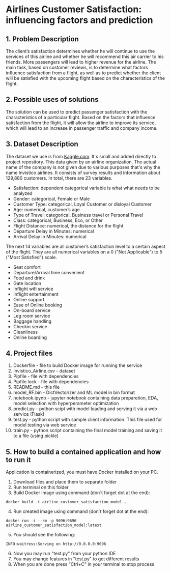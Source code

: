 # Airlines Customer Satisfaction: influencing factors and prediction

## 1. Problem Description

The client’s satisfaction determines whether he will continue to use the services of this airline and whether he will recommend this air carrier to his friends. More passengers will lead to higher revenue for the airline. The main task, based on customer reviews, is to determine what factors influence satisfaction from a flight, as well as to predict whether the client will be satisfied with the upcoming flight based on the characteristics of the flight.

## 2. Possible uses of solutions

The solution can be used to predict passenger satisfaction with the characteristics of a particular flight. Based on the factors that influence satisfaction from the flight, it will allow the airline to improve its service, which will lead to an increase in passenger traffic and company income.

## 3. Dataset Description

The dataset we use is from [Kaggle.com](https://www.kaggle.com/datasets/sjleshrac/airlines-customer-satisfaction/). It`s small and added directly to project repository. This data given by an airline organization. The actual name of the company is not given due to various purposes that's why the name Invistico airlines. It consists of survey results and information about 129,880 customers. In total, there are 23 variables.

- Satisfaction: dependent categorical variable is what what needs to be analyzed
- Gender: categorical, Female or Male
- Customer Type: categorical, Loyal Customer or disloyal Customer
- Age: numerical, customer’s age
- Type of Travel: categorical, Business travel or Personal Travel
- Class: categorical, Business, Eco, or Other
- Flight Distance: numerical, the distance for the flight
- Departure Delay in Minutes: numerical
- Arrival Delay in Minutes: numerical

The next 14 variables are all customer’s satisfaction level to a certain aspect of the flight. They are all numerical variables on a 0 ("Not Applicable") to 5 ("Most Satisfied") scale.

- Seat comfort
- Departure/Arrival time convenient
- Food and drink
- Gate location
- Inflight wifi service
- Inflight entertainment
- Online support
- Ease of Online booking
- On-board service
- Leg room service
- Baggage handling
- Checkin service
- Cleanliness
- Online boarding

## 4. Project files

1. Dockerfile - file to build Docker image for running the service
2. Invistico_Airline.csv - dataset
3. Pipfile - file with dependencies
4. Pipfile.lock - file with dependencies
5. README.md - this file
6. model_RF.bin - DictVectorizer and ML model in bin format
7. notebook.ipynb - jupyter notebook containing data preparetion, EDA, model selection with hyperperameter optimization
8. predict.py - python scipt with model loading and serving it via a web service (Flask)
9. test.py - python script with sample client information. This file used for model testing via web service
10. train.py - python script containing the final model training and saving it to a file (using pickle)

## 5. How to build a contained application and how to run it

Application is containerized, you must have Docker installed on your PC.

1. Download files and place them to separate folder
2. Run terminal on this folder
3. Build Docker image using command (don`t forget dot at the end):

```
docker build -t airline_customer_satisfaction_model .
```

4. Run created image using command (don`t forget dot at the end):

```
docker run -i --rm -p 9696:9696 airline_customer_satisfaction_model:latest
```

5. You should see the following:

```
INFO:waitress:Serving on http://0.0.0.0:9696
```

6. Now you may run "test.py" from your python IDE
7. You may change features in "test.py" to get different results
8. When you are done press "Ctrl+C" in your terminal to stop process